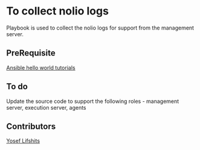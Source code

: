 # To collect nolio logs

Playbook is used to collect the nolio logs for support from the management server. 

## PreRequisite

[Ansible hello world tutorials](http://www.sanjeevnandam.com/blog/ansible-hello-world)

## To do

Update the source code to support the following roles - management server, execution server, agents

## Contributors

[Yosef Lifshits](github.com/theyosef)